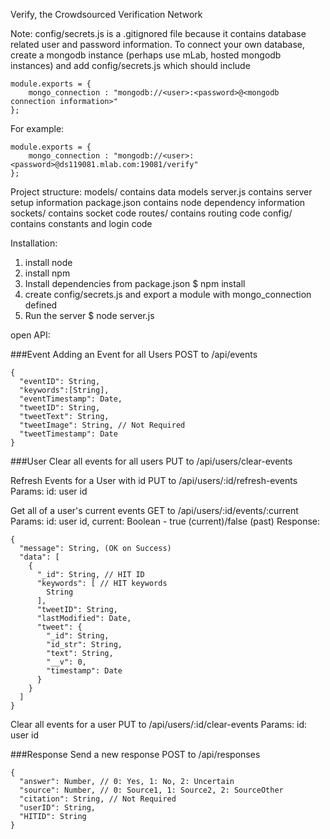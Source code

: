 Verify, the Crowdsourced Verification Network

Note: config/secrets.js is a .gitignored file because it contains database related user and password information.
To connect your own database, create a mongodb instance (perhaps use mLab, hosted mongodb instances) and add
config/secrets.js which should include
```
module.exports = {
    mongo_connection : "mongodb://<user>:<password>@<mongodb connection information>"
};
```
For example:
```
module.exports = {
    mongo_connection : "mongodb://<user>:<password>@ds119081.mlab.com:19081/verify"
};
```

Project structure:
models/ contains data models
server.js contains server setup information
package.json contains node dependency information
sockets/ contains socket code
routes/ contains routing code
config/ contains constants and login code

Installation:
1) install node
2) install npm
3) Install dependencies from package.json
$ npm install
4) create config/secrets.js and export a module with mongo_connection defined
5) Run the server
$ node server.js

open API:

###Event
Adding an Event for all Users
POST to /api/events
```
{
  "eventID": String,
  "keywords":[String],
  "eventTimestamp": Date,
  "tweetID": String,
  "tweetText": String,
  "tweetImage": String, // Not Required
  "tweetTimestamp": Date
}
```

###User
Clear all events for all users
PUT to /api/users/clear-events

Refresh Events for a User with id
PUT to /api/users/:id/refresh-events
Params: id: user id

Get all of a user's current events
GET to /api/users/:id/events/:current
Params: id: user id, current: Boolean - true (current)/false (past)
Response:
```
{
  "message": String, (OK on Success)
  "data": [
    {
      "_id": String, // HIT ID
      "keywords": [ // HIT keywords
        String
      ],
      "tweetID": String,
      "lastModified": Date,
      "tweet": {
        "_id": String,
        "id_str": String,
        "text": String,
        "__v": 0,
        "timestamp": Date
      }
    }
  ]
}
```

Clear all events for a user
PUT to /api/users/:id/clear-events
Params: id: user id

###Response
Send a new response
POST to /api/responses
```
{
  "answer": Number, // 0: Yes, 1: No, 2: Uncertain
  "source": Number, // 0: Source1, 1: Source2, 2: SourceOther
  "citation": String, // Not Required
  "userID": String,
  "HITID": String
}
```


